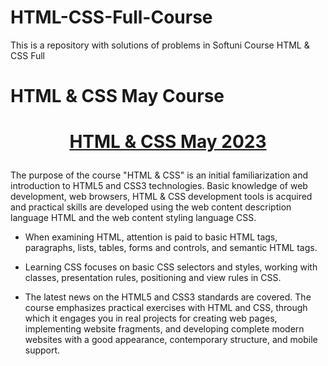 # HTML-CSS-Full-Course
This is a repository with solutions of problems in Softuni Course HTML &amp; CSS Full

# HTML & CSS May Course
# <p align="center"><a href=https://softuni.bg/trainings/4114/html-and-css-may-2023> HTML & CSS May 2023 <a/>

The purpose of the course "HTML & CSS" is an initial familiarization and introduction to HTML5 and CSS3 technologies. Basic knowledge of web development, web browsers, HTML & CSS development tools is acquired and practical skills are developed using the web content description language HTML and the web content styling language CSS.

- When examining HTML, attention is paid to basic HTML tags, paragraphs, lists, tables, forms and controls, and semantic HTML tags.

- Learning CSS focuses on basic CSS selectors and styles, working with classes, presentation rules, positioning and view rules in CSS.

- The latest news on the HTML5 and CSS3 standards are covered. The course emphasizes practical exercises with HTML and CSS, through which it engages you in real projects for creating web pages, implementing website fragments, and developing complete modern websites with a good appearance, contemporary structure, and mobile support.
